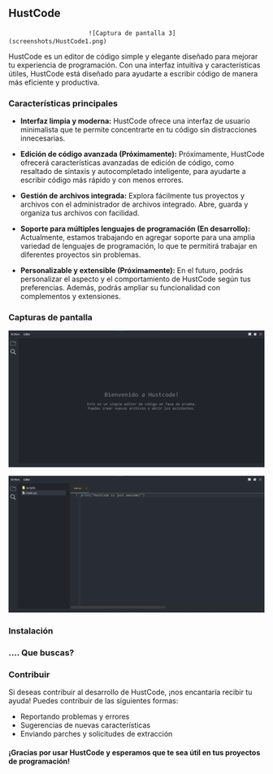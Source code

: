 ## HustCode 

                          ![Captura de pantalla 3](screenshots/HustCode1.png)


HustCode es un editor de código simple y elegante diseñado para mejorar tu experiencia de programación. Con una interfaz intuitiva y características útiles, HustCode está diseñado para ayudarte a escribir código de manera más eficiente y productiva.

### Características principales

- **Interfaz limpia y moderna:** HustCode ofrece una interfaz de usuario minimalista que te permite concentrarte en tu código sin distracciones innecesarias.
  
- **Edición de código avanzada (Próximamente):** Próximamente, HustCode ofrecerá características avanzadas de edición de código, como resaltado de sintaxis y autocompletado inteligente, para ayudarte a escribir código más rápido y con menos errores.

- **Gestión de archivos integrada:** Explora fácilmente tus proyectos y archivos con el administrador de archivos integrado. Abre, guarda y organiza tus archivos con facilidad.

- **Soporte para múltiples lenguajes de programación (En desarrollo):** Actualmente, estamos trabajando en agregar soporte para una amplia variedad de lenguajes de programación, lo que te permitirá trabajar en diferentes proyectos sin problemas.

- **Personalizable y extensible (Próximamente):** En el futuro, podrás personalizar el aspecto y el comportamiento de HustCode según tus preferencias. Además, podrás ampliar su funcionalidad con complementos y extensiones.

### Capturas de pantalla

![Captura de pantalla 1](screenshots/sc2.png)

![Captura de pantalla 2](screenshots/sc1.png)

### Instalación

### .... Que buscas?

### Contribuir

Si deseas contribuir al desarrollo de HustCode, ¡nos encantaría recibir tu ayuda! Puedes contribuir de las siguientes formas:

- Reportando problemas y errores
- Sugerencias de nuevas características
- Enviando parches y solicitudes de extracción

#### ¡Gracias por usar HustCode y esperamos que te sea útil en tus proyectos de programación!
